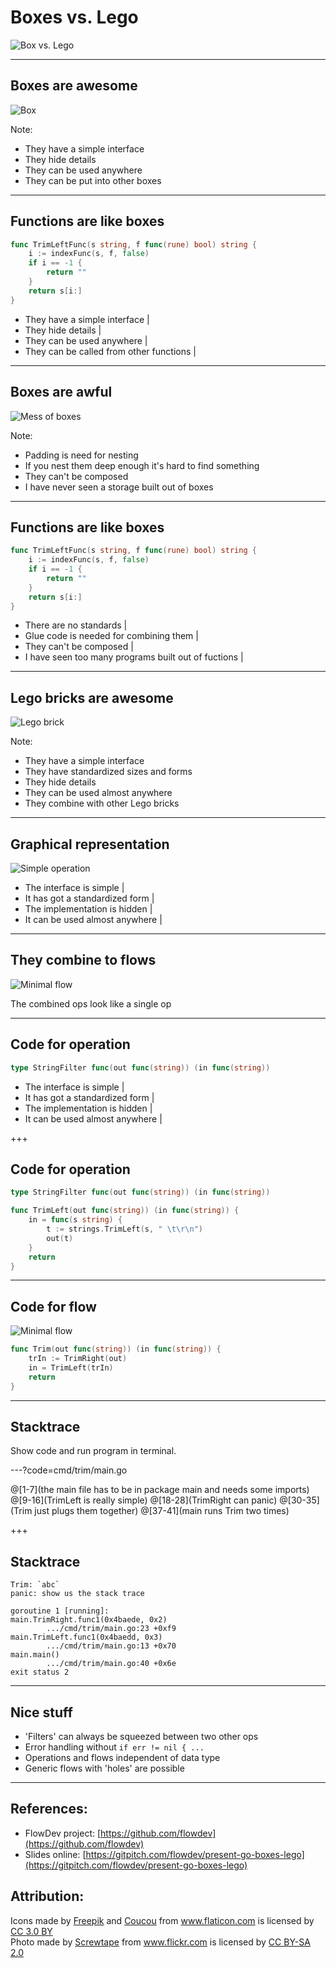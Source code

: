 # Boxes vs. Lego

![Box vs. Lego](assets/boxVsLego.png)

---
## Boxes are awesome

![Box](assets/box.png)

Note:
- They have a simple interface
- They hide details
- They can be used anywhere
- They can be put into other boxes

---
## Functions are like boxes

```go
func TrimLeftFunc(s string, f func(rune) bool) string {
	i := indexFunc(s, f, false)
	if i == -1 {
		return ""
	}
	return s[i:]
}
```

- They have a simple interface |
- They hide details |
- They can be used anywhere |
- They can be called from other functions |

---
## Boxes are awful

![Mess of boxes](assets/messyBoxes.jpg)

Note:
- Padding is need for nesting
- If you nest them deep enough it's hard to find something
- They can't be composed
- I have never seen a storage built out of boxes

---
## Functions are like boxes

```go
func TrimLeftFunc(s string, f func(rune) bool) string {
	i := indexFunc(s, f, false)
	if i == -1 {
		return ""
	}
	return s[i:]
}
```

- There are no standards |
- Glue code is needed for combining them |
- They can't be composed |
- I have seen too many programs built out of fuctions |

---
## Lego bricks are awesome

![Lego brick](assets/lego.png)

Note:
- They have a simple interface
- They have standardized sizes and forms
- They hide details
- They can be used almost anywhere
- They combine with other Lego bricks

---
## Graphical representation

![Simple operation](assets/simpleOp.png)

- The interface is simple |
- It has got a standardized form |
- The implementation is hidden |
- It can be used almost anywhere |

---
## They combine to flows

![Minimal flow](assets/simpleFlow.png)

The combined ops look like a single op

---
## Code for operation

```go
type StringFilter func(out func(string)) (in func(string))
```

- The interface is simple |
- It has got a standardized form |
- The implementation is hidden |
- It can be used almost anywhere |

+++
## Code for operation

```go
type StringFilter func(out func(string)) (in func(string))

func TrimLeft(out func(string)) (in func(string)) {
	in = func(s string) {
		t := strings.TrimLeft(s, " \t\r\n")
		out(t)
	}
	return
}
```

---
## Code for flow

![Minimal flow](assets/simpleFlow.png)

```go
func Trim(out func(string)) (in func(string)) {
	trIn := TrimRight(out)
	in = TrimLeft(trIn)
	return
}
```

---
## Stacktrace

Show code and run program in terminal.

---?code=cmd/trim/main.go

@[1-7](the main file has to be in package main and needs some imports)
@[9-16](TrimLeft is really simple)
@[18-28](TrimRight can panic)
@[30-35](Trim just plugs them together)
@[37-41](main runs Trim two times)

+++
## Stacktrace

```
Trim: `abc`
panic: show us the stack trace

goroutine 1 [running]:
main.TrimRight.func1(0x4baede, 0x2)
		.../cmd/trim/main.go:23 +0xf9
main.TrimLeft.func1(0x4baedd, 0x3)
		.../cmd/trim/main.go:13 +0x70
main.main()
		.../cmd/trim/main.go:40 +0x6e
exit status 2
```

---
## Nice stuff

- 'Filters' can always be squeezed between two other ops
- Error handling without `if err != nil { ...`
- Operations and flows independent of data type
- Generic flows with 'holes' are possible

---
## References:

- FlowDev project: [https://github.com/flowdev](https://github.com/flowdev)
- Slides online: [https://gitpitch.com/flowdev/present-go-boxes-lego](https://gitpitch.com/flowdev/present-go-boxes-lego)

## Attribution:

<div>Icons made by <a href="http://www.freepik.com" title="Freepik">Freepik</a> and <a href="https://www.flaticon.com/authors/coucou" title="Coucou">Coucou</a> from <a href="https://www.flaticon.com/" title="Flaticon">www.flaticon.com</a> is licensed by <a href="http://creativecommons.org/licenses/by/3.0/" title="Creative Commons BY 3.0" target="_blank">CC 3.0 BY</a></div>

<div>Photo made by <a href="https://www.flickr.com/people/skrewtape/" title="Screwtape">Screwtape</a> from <a href="https://www.flickr.com/photos/skrewtape/851672959" title="Flickr">www.flickr.com</a> is licensed by <a href="https://creativecommons.org/licenses/by-sa/2.0/" title="Creative Commons BY-SA 2.0" target="_blank">CC BY-SA 2.0</a></div>
